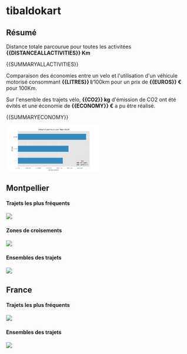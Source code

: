 # tibaldokart

## Résumé

Distance totale parcourue pour toutes les activitées **{{DISTANCEALLACTIVITIES}} Km**

{{SUMMARYALLACTIVITIES}}

Comparaison des économies entre un velo et l'utilisation d'un véhicule motorisé consommant **{{LITRES}} l**/100km pour un prix de **{{EUROS}} €** pour 100Km.

Sur l'ensenble des trajets vélo, **{{CO2}} kg** d'émission de CO2 ont été évités et une économie de **{{ECONOMY}} €** a pu être réalisé.

{{SUMMARYECONOMY}}

<img src="summary_user.png" width="50%" >

## Montpellier

#### Trajets les plus fréquents

<img src="heatmap_user_montpellier.png" width="50%" >

#### Zones de croisements

<img src="heatmap_user_montpellier_carrefour.png" width="50%" >


#### Ensembles des trajets

<img src="heatmap_user_montpellier_all.png" width="50%" >


## France

#### Trajets les plus fréquents

<img src="heatmap_user_france.png" width="50%" >

#### Ensembles des trajets

<img src="heatmap_user_france_all.png" width="50%" >
